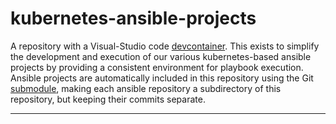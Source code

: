# kubernetes-ansible-projects

A repository with a Visual-Studio code [devcontainer]. This exists to simplify the
development and execution of our various kubernetes-based ansible projects by
providing a consistent environment for playbook execution. Ansible projects
are automatically included in this repository using the Git [submodule], making
each ansible repository a subdirectory of this repository, but keeping their
commits separate.

---

[devcontainer]: https://code.visualstudio.com/docs/devcontainers/containers
[submodule]: https://git-scm.com/book/en/v2/Git-Tools-Submodules
